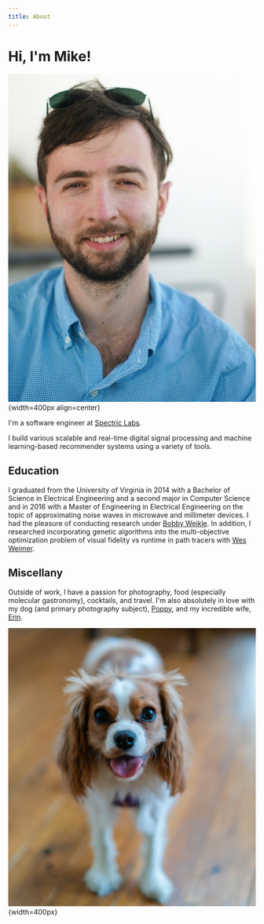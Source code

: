 ```yaml
---
title: About
---
```


# Hi, I'm Mike!

![](./images/MichaelSantorini.jpg){width=400px align=center}

I'm a software engineer at [Spectric Labs](https://spectric.com).

I build various scalable and real-time digital signal processing and machine learning-based recommender systems using a variety of tools.

## Education

I graduated from the University of Virginia in 2014 with a Bachelor of Science in Electrical Engineering and a second major in Computer Science and in 2016 with a Master of Engineering in Electrical Engineering on the topic of approximating noise waves in microwave and millimeter devices. I had the pleasure of conducting research under [Bobby Weikle](https://engineering.virginia.edu/faculty/robert-m-weikle-ii). In addition, I researched incorporating genetic algorithms into the multi-objective optimization problem of visual fidelity vs runtime in path tracers with [Wes Weimer](https://web.eecs.umich.edu/~weimerw/).

## Miscellany

Outside of work, I have a passion for photography, food (especially molecular gastronomy), cocktails, and travel. I'm also absolutely in love with my dog (and primary photography subject), [Poppy](https://instagram.com/jalapenopoppy), and my incredible wife, [Erin](https://erin.recachinas.dev).

![](./images/Poppy.jpg){width=400px}
